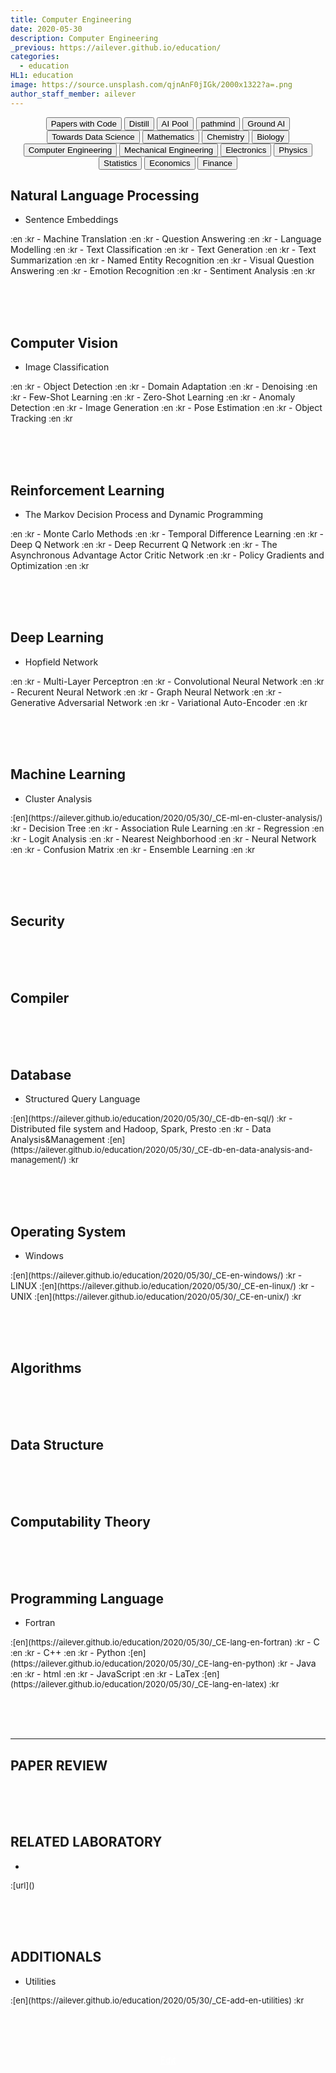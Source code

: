 ```yaml
---
title: Computer Engineering
date: 2020-05-30
description: Computer Engineering
_previous: https://ailever.github.io/education/
categories:
  - education
HL1: education
image: https://source.unsplash.com/qjnAnF0jIGk/2000x1322?a=.png
author_staff_member: ailever
---
```


<div align="center" class="top_btn_box">
  <button class="top_btn" type="button" onclick="location.href='https://paperswithcode.com/sota'">Papers with Code</button>
  <button class="top_btn" type="button" onclick="location.href='https://distill.pub/'">Distill</button>
  <button class="top_btn" type="button" onclick="location.href='https://ai-pool.com/'">AI Pool</button>
  <button class="top_btn" type="button" onclick="location.href='https://wiki.pathmind.com/index'">pathmind</button>
  <button class="top_btn" type="button" onclick="location.href='https://www.groundai.com/'">Ground AI</button>
  <button class="top_btn" type="button" onclick="location.href='https://towardsdatascience.com/'">Towards Data Science</button>  
  <button class="top_btn" type="button" onclick="location.href='https://ailever.github.io/education/2020/05/30/Mathematics'">Mathematics</button>
  <button class="top_btn" type="button" onclick="location.href='https://ailever.github.io/education/2020/05/30/Chemistry'">Chemistry</button>
  <button class="top_btn" type="button" onclick="location.href='https://ailever.github.io/education/2020/05/30/Biology'">Biology</button>
  <button class="top_btn" type="button" onclick="location.href='https://ailever.github.io/education/2020/05/30/Computer-Engineering'">Computer Engineering</button>
  <button class="top_btn" type="button" onclick="location.href='https://ailever.github.io/education/2020/05/30/Mechanical-Engineering'">Mechanical Engineering</button>
  <button class="top_btn" type="button" onclick="location.href='https://ailever.github.io/education/2020/05/30/Electronics'">Electronics</button>
  <button class="top_btn" type="button" onclick="location.href='https://ailever.github.io/education/2020/05/30/Physics'">Physics</button>
  <button class="top_btn" type="button" onclick="location.href='https://ailever.github.io/education/2020/05/30/Statistics'">Statistics</button>
  <button class="top_btn" type="button" onclick="location.href='https://ailever.github.io/education/2020/05/30/Economics'">Economics</button>
  <button class="top_btn" type="button" onclick="location.href='https://ailever.github.io/education/2020/05/30/Finance'">Finance</button>    
</div>


## Natural Language Processing
- Sentence Embeddings
<span style="font-size:small;">
  :en
  :kr
</span>
- Machine Translation
<span style="font-size:small;">
  :en
  :kr
</span>
- Question Answering
<span style="font-size:small;">
  :en
  :kr
</span>
- Language Modelling
<span style="font-size:small;">
  :en
  :kr
</span>
- Text Classification
<span style="font-size:small;">
  :en
  :kr
</span>
- Text Generation
<span style="font-size:small;">
  :en
  :kr
</span>
- Text Summarization
<span style="font-size:small;">
  :en
  :kr
</span>
- Named Entity Recognition
<span style="font-size:small;">
  :en
  :kr
</span>
- Visual Question Answering
<span style="font-size:small;">
  :en
  :kr
</span>
- Emotion Recognition
<span style="font-size:small;">
  :en
  :kr
</span>
- Sentiment Analysis
<span style="font-size:small;">
  :en
  :kr
</span>


<br><br><br>
## Computer Vision
- Image Classification
<span style="font-size:small;">
  :en
  :kr
</span>
- Object Detection
<span style="font-size:small;">
  :en
  :kr
</span>
- Domain Adaptation
<span style="font-size:small;">
  :en
  :kr
</span>
- Denoising
<span style="font-size:small;">
  :en
  :kr
</span>
- Few-Shot Learning
<span style="font-size:small;">
  :en
  :kr
</span>
- Zero-Shot Learning
<span style="font-size:small;">
  :en
  :kr
</span>
- Anomaly Detection
<span style="font-size:small;">
  :en
  :kr
</span>
- Image Generation
<span style="font-size:small;">
  :en
  :kr
</span>
- Pose Estimation
<span style="font-size:small;">
  :en
  :kr
</span>
- Object Tracking
<span style="font-size:small;">
  :en
  :kr
</span>

<br><br><br>
## Reinforcement Learning
- The Markov Decision Process and Dynamic Programming
<span style="font-size:small;">
  :en
  :kr
</span>
- Monte Carlo Methods
<span style="font-size:small;">
  :en
  :kr
</span>
- Temporal Difference Learning
<span style="font-size:small;">
  :en
  :kr
</span>
- Deep Q Network
<span style="font-size:small;">
  :en
  :kr
</span>
- Deep Recurrent Q Network
<span style="font-size:small;">
  :en
  :kr
</span>
- The Asynchronous Advantage Actor Critic Network
<span style="font-size:small;">
  :en
  :kr
</span>
- Policy Gradients and Optimization
<span style="font-size:small;">
  :en
  :kr
</span>


<br><br><br>
## Deep Learning
- Hopfield Network
<span style="font-size:small;">
  :en
  :kr
</span>
- Multi-Layer Perceptron
<span style="font-size:small;">
  :en
  :kr
</span>
- Convolutional Neural Network
<span style="font-size:small;">
  :en
  :kr
</span>
- Recurent Neural Network
<span style="font-size:small;">
  :en
  :kr
</span>
- Graph Neural Network
<span style="font-size:small;">
  :en
  :kr
</span>
- Generative Adversarial Network
<span style="font-size:small;">
  :en
  :kr
</span>
- Variational Auto-Encoder
<span style="font-size:small;">
  :en
  :kr
</span>


<br><br><br>
## Machine Learning
- Cluster Analysis
<span style="font-size:small;">
  :[en](https://ailever.github.io/education/2020/05/30/_CE-ml-en-cluster-analysis/)
  :kr
</span>
- Decision Tree
<span style="font-size:small;">
  :en
  :kr
</span>
- Association Rule Learning
<span style="font-size:small;">
  :en
  :kr
</span>
- Regression
<span style="font-size:small;">
  :en
  :kr
</span>
- Logit Analysis
<span style="font-size:small;">
  :en
  :kr
</span>
- Nearest Neighborhood
<span style="font-size:small;">
  :en
  :kr
</span>
- Neural Network
<span style="font-size:small;">
  :en
  :kr
</span>
- Confusion Matrix
<span style="font-size:small;">
  :en
  :kr
</span>
- Ensemble Learning
<span style="font-size:small;">
  :en
  :kr
</span>


<br><br><br>
## Security

<br><br><br>
## Compiler

<br><br><br>
## Database
- Structured Query Language
<span style="font-size:small;">
  :[en](https://ailever.github.io/education/2020/05/30/_CE-db-en-sql/)
  :kr
</span>
- Distributed file system and Hadoop, Spark, Presto
<span style="font-size:small;">
  :en
  :kr
</span>
- Data Analysis&Management
<span style="font-size:small;">
  :[en](https://ailever.github.io/education/2020/05/30/_CE-db-en-data-analysis-and-management/)
  :kr
</span>


<br><br><br>
## Operating System
- Windows
<span style="font-size:small;">
  :[en](https://ailever.github.io/education/2020/05/30/_CE-en-windows/)
  :kr
</span>
- LINUX
<span style="font-size:small;">
  :[en](https://ailever.github.io/education/2020/05/30/_CE-en-linux/)
  :kr
</span>
- UNIX
<span style="font-size:small;">
  :[en](https://ailever.github.io/education/2020/05/30/_CE-en-unix/)
  :kr
</span>


<br><br><br>
## Algorithms

<br><br><br>
## Data Structure

<br><br><br>
## Computability Theory

<br><br><br>
## Programming Language
- Fortran
<span style="font-size:small;">
  :[en](https://ailever.github.io/education/2020/05/30/_CE-lang-en-fortran)
  :kr
</span>
- C
<span style="font-size:small;">
  :en
  :kr
</span>
- C++
<span style="font-size:small;">
  :en
  :kr
</span>
- Python
<span style="font-size:small;">
  :[en](https://ailever.github.io/education/2020/05/30/_CE-lang-en-python)
  :kr
</span>
- Java
<span style="font-size:small;">
  :en
  :kr
</span>
- html
<span style="font-size:small;">
  :en
  :kr
</span>
- JavaScript
<span style="font-size:small;">
  :en
  :kr
</span>
- LaTex
<span style="font-size:small;">
  :[en](https://ailever.github.io/education/2020/05/30/_CE-lang-en-latex)
  :kr
</span>

<br><br><br>

--- 

## PAPER REVIEW

<br><br><br>
## RELATED LABORATORY
-
<span style="font-size:small;">
  :[url]()
</span>


<br><br><br>
## ADDITIONALS
- Utilities
<span style="font-size:small;">
  :[en](https://ailever.github.io/education/2020/05/30/_CE-add-en-utilities)
  :kr
</span>

<br><br><br>
<div align="center" class="bottom_btn_box">
  <span class="bottom_btn"><a href="https://github.com/ailever/ailever.github.io/blob/master/_posts/education/2020-05-30-Computer-Engineering.md" target="_blank" style="color:white">Edit</a></span>
</div>
